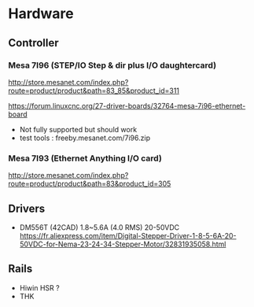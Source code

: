 # Hardware

## Controller

### Mesa 7I96 (STEP/IO Step & dir plus I/O daughtercard)
http://store.mesanet.com/index.php?route=product/product&path=83_85&product_id=311

https://forum.linuxcnc.org/27-driver-boards/32764-mesa-7i96-ethernet-board

- Not fully supported but should work
- test tools : freeby.mesanet.com/7i96.zip


### Mesa 7I93 (Ethernet Anything I/O card)
http://store.mesanet.com/index.php?route=product/product&path=83&product_id=305

## Drivers

- DM556T (42CAD) 1.8~5.6A (4.0 RMS) 20-50VDC
https://fr.aliexpress.com/item/Digital-Stepper-Driver-1-8-5-6A-20-50VDC-for-Nema-23-24-34-Stepper-Motor/32831935058.html


## Rails

- Hiwin HSR ?
- THK
